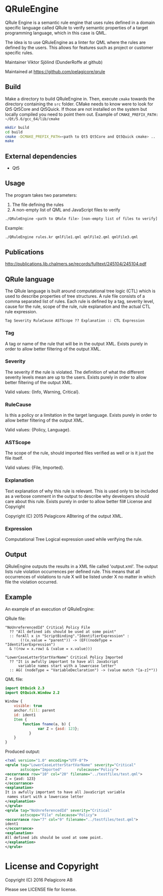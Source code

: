 QRuleEngine
===========
QRule Engine is a semantic rule engine that uses rules defined in a
domain specific language called QRule to verify semantic properties
of a target programming language, which in this case is QML.

The idea is to use QRuleEngine as a linter for QML where the rules
are defined by the users. This allows for features such as project
or customer specific rules.

Maintainer Viktor Sjölind (DunderRoffe at github)

Maintained at https://github.com/pelagicore/qrule

Build
-----
Make a directory to build QRuleEngine in.
Then, execute `cmake` towards the directory containing the `src` folder.
CMake needs to know were to look for Qt5 Qt5Core and Qt5Quick.
If those are not installed on the system but locally compiled you need
to point them out. Example of `CMAKE_PREFIX_PATH: ~/Qt/5.6/gcc_64/lib/cmake`

```bash
mkdir build
cd build
cmake -DCMAKE_PREFIX_PATH=<path to Qt5 Qt5Core and Qt5Quick cmake> ..
make
```

External dependencies
---------------------
* Qt5

Usage
-----
The program takes two parameters:
1. The file defining the rules
2. A non-empty list of QML and JavaScript files to verify

```bash
./QRuleEngine <path to QRule file> [non-empty list of files to verify]
```

Example:
```bash
./QRuleEngine rules.kr qmlFile1.qml qmlFile2.qml qmlFile3.qml
```

Publications
------------
http://publications.lib.chalmers.se/records/fulltext/245104/245104.pdf

QRule language
--------------
The QRule language is built around computational tree logic (CTL)
which is used to describe properties of tree structures. A rule file
consists of a comma separated list of rules. Each rule is defined
by a tag, severity level, cause for the rule, scope of the rule,
rule explanation and the actual CTL rule expression.

```
Tag Severity RuleCause ASTScope ?? Explanation :: CTL Expression
```

### Tag
A tag or name of the rule that will be in the output XML.
Exists purely in order to allow better filtering of the output XML.

### Severity
The severity if the rule is violated. The definition of what the
different severity levels mean are up to the users.
Exists purely in order to allow better filtering of the output XML.

Valid values: {Info, Warning, Critical}.

### RuleCause
Is this a policy or a limitation in the target language.
Exists purely in order to allow better filtering of the output XML.

Valid values: {Policy, Language}.

### ASTScope
The scope of the rule, should imported files verified as well or
is it just the file itself.

Valid values: {File, Imported}.

### Explanation
Text explanation of why this rule is relevant.
This is used only to be included as a verbose comment in the output
to describe why developers should care about this rule. Exists purely
in order to allow better fil# License and Copyright

Copyright (C) 2015 Pelagicore ABtering of the output XML.

### Expression
Computational Tree Logical expression used while verifying the rule.

Output
------
QRuleEngine outputs the results in a XML file called 'output.xml'.
The output lists rule violation occurrences per defined rule. This
means that all occurrences of violations to rule X will be listed
under X no matter in which file the violation occurred.

Example
-------
An example of an execution of QRuleEngine:

QRule file:
```QRule
"NoUnreferencedId" Critical Policy File
  ?? "All defined ids should be used at some point"
  :: forAll x in "ScriptBinding"."IdentifierExpression" :
       (!(x.value = "parent")) -> (EF((nodeType = "IdentifierExpression") 
  & !(row = x.row) & (value = x.value)))

"LowerCaseLetterStartVarName" Critical Policy Imported
  ?? "It is awfully important to have all JavaScript
      variable names start with a lowercase letter"
  :: AG( (nodeType = "VariableDeclaration") -> (value match "[a-z]*"))
```

QML file:
```QML
import QtQuick 2.3
import QtQuick.Window 2.2

Window {
    visible: true
    anchor.fill: parent
    id: ident1
    Item {
        function fname(a, b) {
               var Z = {asd: 123};
           }
    }
}
```

Produced output:
```XML
<?xml version="1.0" encoding="UTF-8"?>
<qrule tag="LowerCaseLetterStartVarName" severity="Critical"
       astscope="Imported"       rulecause="Policy">
<occurrance row="10" col="20" filename="../testfiles/test.qml">
Z = {asd: 123}
</occurrance>
<explanation>
It is awfully important to have all JavaScript variable
 names start with a lowercase letter
</explanation>
</qrule>
<qrule tag="NoUnreferencedId" severity="Critical"
       astscope="File" rulecause="Policy">
<occurrance row="7" col="9" filename="../testfiles/test.qml">
ident1
</occurrance>
<explanation>
All defined ids should be used at some point.
</explanation>
</qrule>
```

# License and Copyright
Copyright (C) 2016 Pelagicore AB

Please see LICENSE file for license. 
